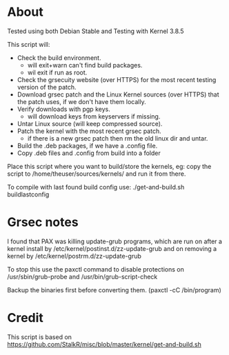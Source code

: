 About
==============
Tested using both Debian Stable and Testing with Kernel 3.8.5
 
This script will:
 
 - Check the build environment.
	- will exit+warn can't find build packages.
	- wil exit if run as root.
 - Check the grsecuity website (over HTTPS) for the most recent testing version of the patch. 
 - Download grsec patch and the Linux Kernel sources (over HTTPS) that the patch uses, if we don't have them locally. 
 - Verify downloads with pgp keys.
	- will download keys from keyservers if missing.
 - Untar Linux source (will keep compressed source).
 - Patch the kernel with the most recent grsec patch.
	- if there is a new grsec patch then rm the old linux dir and untar.
 - Build the .deb packages, if we have a .config file.
 - Copy .deb files and .config from build into a folder
 
Place this script where you want to build/store the kernels, eg: copy the script to /home/theuser/sources/kernels/ and run it from there.

To compile with last found build config use: ./get-and-build.sh buildlastconfig

Grsec notes
==============

I found that PAX was killing update-grub programs, which are run on after a kernel install by /etc/kernel/postinst.d/zz-update-grub and on removing a kernel by /etc/kernel/postrm.d/zz-update-grub

To stop this use the paxctl command to disable protections on /usr/sbin/grub-probe and /usr/bin/grub-script-check

Backup the binaries first before converting them. (paxctl -cC /bin/program) 

Credit
==============
This script is based on https://github.com/StalkR/misc/blob/master/kernel/get-and-build.sh


